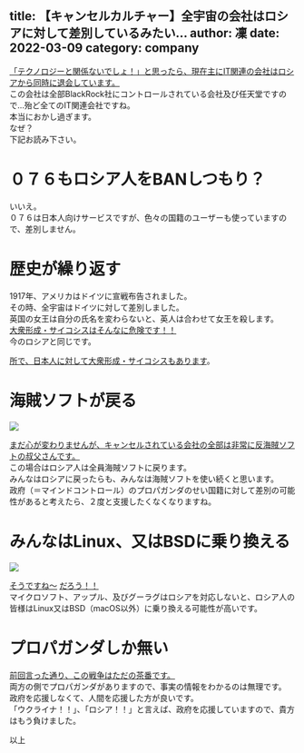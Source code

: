 title: 【キャンセルカルチャー】全宇宙の会社はロシアに対して差別しているみたい…
author: 凜
date: 2022-03-09
category: company
----
[「テクノロジーと関係ないでしょ！」と思ったら、現在主にIT関連の会社はロシアから同時に退会しています。](https://ass.technicalsuwako.moe/list_of_businesses_-_mar_8_v5.png)\
この会社は全部BlackRock社にコントロールされている会社及び任天堂ですので…殆ど全てのIT関連会社ですね。\
本当におかし過ぎます。\
なぜ？\
下記お読み下さい。

# ０７６もロシア人をBANしつもり？

いいえ。\
０７６は日本人向けサービスですが、色々の国籍のユーザーも使っていますので、差別しません。

# 歴史が繰り返す

1917年、アメリカはドイツに宣戦布告されました。\
その時、全宇宙はドイツに対して差別しました。\
英国の女王は自分の氏名を変わらないと、英人は合わせて女王を殺します。\
[大衆形成・サイコシスはそんなに危険です！！](https://alzhacker.com/mass-formation-psychosis/)\
今のロシアと同じです。

[所で、日本人に対して大衆形成・サイコシスもあります](https://ja.wikipedia.org/wiki/%E5%8F%8D%E6%97%A5%E6%84%9F%E6%83%85)。

# 海賊ソフトが戻る

![](https://ass.technicalsuwako.moe/69fed38143bbb886.jpg)

[まだ心が変わりませんが、キャンセルされている会社の全部は非常に反海賊ソフトの叔父さんです。](/blog/kaizoku-soft-sonzai-riyuu.xhtml)\
この場合はロシア人は全員海賊ソフトに戻ります。\
みんなはロシアに戻ったらも、みんなは海賊ソフトを使い続くと思います。\
政府（＝マインドコントロール）のプロパガンダのせい国籍に対して差別の可能性があると考えたら、２度と支援したくなくなりますね。

# みんなはLinux、又はBSDに乗り換える

![](https://ass.technicalsuwako.moe/b38e53e72bb5d46cf600cb1dc0a22d6e.jpg)

[そうですね〜](https://re-sho.com/%E3%83%AD%E3%82%B7%E3%82%A2%E3%81%95%E3%82%93%E3%80%81linux%E3%81%97%E3%81%8B%E4%BD%BF%E3%81%88%E3%81%AA%E3%81%8F%E3%81%AA%E3%82%8B/)
[だろう！！](https://daradaranet-news.com/archives/24765)\
マイクロソフト、アップル、及びグーラグはロシアを対応しないと、ロシア人の皆様はLinux又はBSD（macOS以外）に乗り換える可能性が高いです。

# プロパガンダしか無い

[前回言った通り、この戦争はただの茶番です。](/blog/digital-dorei-ukraina-russia-real-goal.xhtml)\
両方の側でプロパガンダがありますので、事実の情報をわかるのは無理です。\
政府を応援しなくて、人間を応援した方が良いです。\
「ウクライナ！！」、「ロシア！！」と言えば、政府を応援していますので、貴方はもう負けました。

以上
